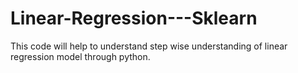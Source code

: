 # Linear-Regression---Sklearn
This code will help to understand step wise understanding of linear regression model through python. 
